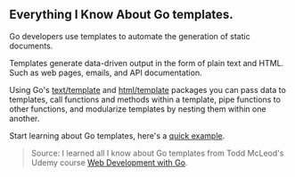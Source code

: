 ## Everything I Know About Go templates.

Go developers use templates to automate the generation of static documents.

Templates generate data-driven output in the form of plain text and HTML. Such as web pages, emails, and API documentation. 

Using Go's [text/template](https://pkg.go.dev/text/template) and [html/template](https://pkg.go.dev/html/template) packages you can pass data to templates, call functions and methods within a template, pipe functions to other functions, and modularize templates by nesting them within one another.

Start learning about Go templates, here's a [quick example](https://github.com/Duffney/everything-i-know-about-go/blob/main/template/main.go).

<!-- YouTube video here -->

> Source: I learned all I know about Go templates from Todd McLeod's Udemy course [Web Development with Go](https://www.udemy.com/course/go-programming-language).